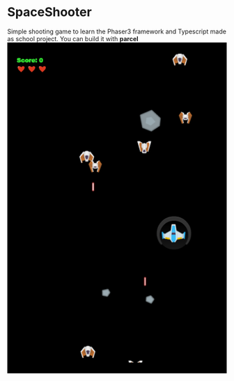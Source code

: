 # SpaceShooter
Simple shooting game to learn the Phaser3 framework and Typescript made as school project.
You can build it with **parcel**
![alt text](https://github.com/kopkaa/SpaceShooter/blob/master/game.png?raw=true)
